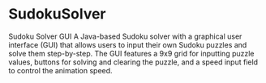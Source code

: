 # SudokuSolver
Sudoku Solver GUI  A Java-based Sudoku solver with a graphical user interface (GUI) that allows users to input their own Sudoku puzzles and solve them step-by-step. The GUI features a 9x9 grid for inputting puzzle values, buttons for solving and clearing the puzzle, and a speed input field to control the animation speed.

